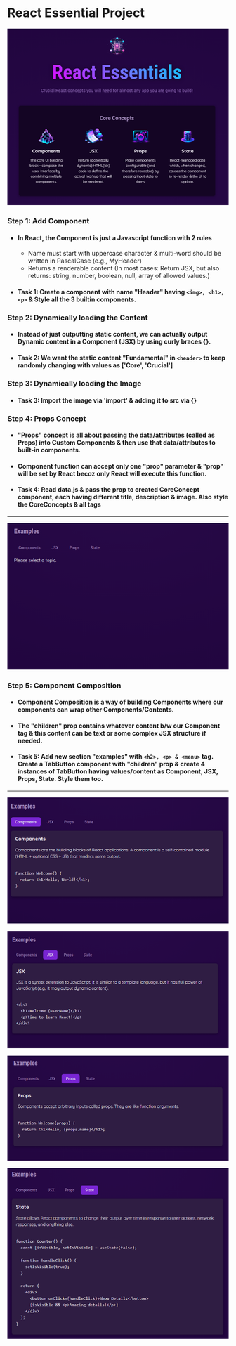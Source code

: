 # React Essential Project

![Image 1](./00-target-project/image1.png)

### Step 1: Add Component
- #### In React, the Component is just a Javascript function with 2 rules
  - Name must start with uppercase character & multi-word should be written in PascalCase (e.g., MyHeader)
  - Returns a renderable content (In most cases: Return JSX, but also returns: string, number, boolean, null, array of allowed values.)
- #### **Task 1:** Create a component with name "Header" having `<img>, <h1>, <p>` & Style all the 3 builtin components.

### Step 2: Dynamically loading the Content
- #### Instead of just outputting static content, we can actually output Dynamic content in a Component (JSX) by using curly braces {}.
- #### **Task 2:** We want the static content "Fundamental" in `<header>` to keep randomly changing with values as ['Core', 'Crucial']

### Step 3: Dynamically loading the Image
- #### **Task 3:** Import the image via 'import' & adding it to src via {}

### Step 4: Props Concept
- #### "Props" concept is all about passing the data/attributes (called as Props) into Custom Components & then use that data/attributes to built-in components.
- #### Component function can accept only one "prop" parameter & "prop" will be set by React becoz only React will execute this function.
- #### **Task 4:** Read data.js & pass the prop to created CoreConcept component, each having different title, description & image. Also style the CoreConcepts & all tags

---

![Image 2](./00-target-project/image2.png)
### Step 5: Component Composition
- #### Component Composition is a way of building Components where our components can wrap other Components/Contents.
- #### The "children" prop contains whatever content b/w our Component tag & this content can be text or some complex JSX structure if needed.
- #### Task 5: Add new section "examples" with `<h2>, <p> & <menu>` tag. Create a TabButton component with "children" prop & create 4 instances of TabButton having values/content as Component, JSX, Props, State. Style them too.

---

![Image 3](./00-target-project/image3.png)

![Image 4](./00-target-project/image4.png)

![Image 5](./00-target-project/image5.png)

![Image 6](./00-target-project/image6.png)

